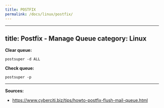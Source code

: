 ```yaml
---
title: POSTFIX
permalink: /docs/linux/postfix/
---
```

---
title: Postfix - Manage Queue
category: Linux
---

**Clear queue:**
```
postsuper -d ALL
```

**Check queue:**
```
postsuper -p
```

***
**Sources:**
* https://www.cyberciti.biz/tips/howto-postfix-flush-mail-queue.html
